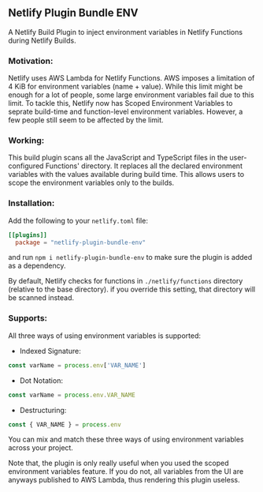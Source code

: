 ## Netlify Plugin Bundle ENV

A Netlify Build Plugin to inject environment variables in Netlify Functions during Netlify Builds.

### Motivation:

Netlify uses AWS Lambda for Netlify Functions. AWS imposes a limitation of 4 KiB for environment variables (name + value). While this limit might be enough for a lot of people, some large environment variables fail due to this limit. To tackle this, Netlify now has Scoped Environment Variables to seprate build-time and function-level environment variables. However, a few people still seem to be affected by the limit.

### Working:

This build plugin scans all the JavaScript and TypeScript files in the user-configured Functions' directory. It replaces all the declared environment variables with the values available during build time. This allows users to scope the environment variables only to the builds.

### Installation:

Add the following to your `netlify.toml` file:

```toml
[[plugins]]
  package = "netlify-plugin-bundle-env"
```

and run `npm i netlify-plugin-bundle-env` to make sure the plugin is added as a dependency.

By default, Netlify checks for functions in `./netlify/functions` directory (relative to the base directory). if you override this setting, that directory will be scanned instead.

### Supports:

All three ways of using environment variables is supported:

- Indexed Signature:

```js
const varName = process.env['VAR_NAME']
```

- Dot Notation:

```js
const varName = process.env.VAR_NAME
```

- Destructuring:

```js
const { VAR_NAME } = process.env
```

You can mix and match these three ways of using environment variables across your project.

Note that, the plugin is only really useful when you used the scoped environment variables feature. If you do not, all variables from the UI are anyways published to AWS Lambda, thus rendering this plugin useless.